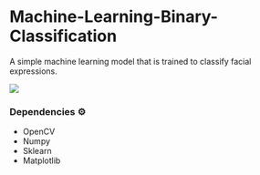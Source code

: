 # Machine-Learning-Binary-Classification
A simple machine learning model that is trained to classify facial expressions.

![](https://i.imgflip.com/57rx9l.jpg)

### Dependencies ⚙️

- OpenCV
- Numpy
- Sklearn
- Matplotlib
